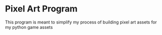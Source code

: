 # Pixel Art Program
 This program is meant to simplify my process of building pixel art assets for my python game assets 
